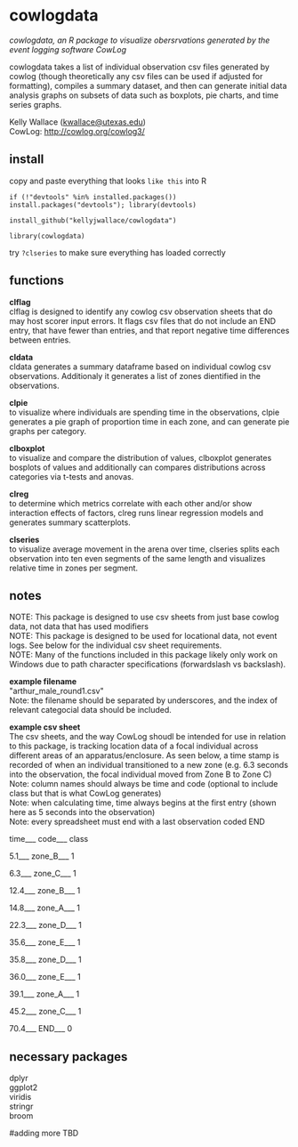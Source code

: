 # cowlogdata
<i>cowlogdata, an R package to visualize obersrvations generated by the event logging software CowLog</i><br>

cowlogdata takes a list of individual observation csv files generated by cowlog (though theoretically any csv files can be used if adjusted for formatting), compiles a summary dataset, and then can generate initial data analysis graphs on subsets of data such as boxplots, pie charts, and time series graphs. <br>

Kelly Wallace (kwallace@utexas.edu)<br>
CowLog: http://cowlog.org/cowlog3/<br>

## install
copy and paste everything that looks `like this` into R

`if (!"devtools" %in% installed.packages()) install.packages("devtools"); library(devtools)`

`install_github("kellyjwallace/cowlogdata")`

`library(cowlogdata)`

try `?clseries` to make sure everything has loaded correctly

## functions
<b>clflag</b><br>
clflag is designed to identify any cowlog csv observation sheets that do may host scorer input errors. It flags csv files that do not include an END entry, that have fewer than entries, and that report negative time differences between entries.

<b>cldata</b><br>
cldata generates a summary dataframe based on individual cowlog csv observations. Additionaly it generates a list of zones dientified in the observations.

<b>clpie</b><br>
to visualize where individuals are spending time in the observations, clpie generates a pie graph of proportion time in each zone, and can generate pie graphs per category.

<b>clboxplot</b><br>
to visualize and compare the distribution of values, clboxplot generates bosplots of values and additionally can compares distributions across categories via t-tests and anovas.

<b>clreg</b><br>
to determine which metrics correlate with each other and/or show interaction effects of factors, clreg runs linear regression models and generates summary scatterplots.

<b>clseries</b><br>
to visualize average movement in the arena over time, clseries splits each observation into ten even segments of the same length and visualizes relative time in zones per segment.


## notes

NOTE: This package is designed to use csv sheets from just base cowlog data, not data that has used modifiers<br>
NOTE: This package is designed to be used for locational data, not event logs. See below for the individual csv sheet requirements. <br>
NOTE: Many of the functions included in this package likely only work on Windows due to path character specifications (forwardslash vs backslash). <br>

<b>example filename</b> <br>
"arthur_male_round1.csv"<br>
Note: the filename should be separated by underscores, and the index of relevant categocial data should be included. 


<b>example csv sheet</b><br>
The csv sheets, and the way CowLog shoudl be intended for use in relation to this package, is tracking location data of a focal individual across different areas of an apparatus/enclosure. As seen below, a time stamp is recorded of when an individual transitioned to a new zone (e.g. 6.3 seconds into the observation, the focal individual moved from Zone B to Zone C)<br>
Note: column names should always be time and code (optional to include class but that is what CowLog generates)<br>
Note: when calculating time, time always begins at the first entry (shown here as 5 seconds into the observation)<br>
Note: every spreadsheet must end with a last observation coded END<br>

time___           code___                  class

5.1___            zone_B___                  1

6.3___             zone_C___                  1

12.4___             zone_B___                  1

14.8___             zone_A___                  1

22.3___             zone_D___                  1

35.6___             zone_E___                  1

35.8___             zone_D___                  1

36.0___             zone_E___                  1

39.1___             zone_A___                  1

45.2___             zone_C___                  1

70.4___             END___                     0

## necessary packages

dplyr<br>
ggplot2<br>
viridis<br>
stringr<br>
broom<br>






#adding more TBD
